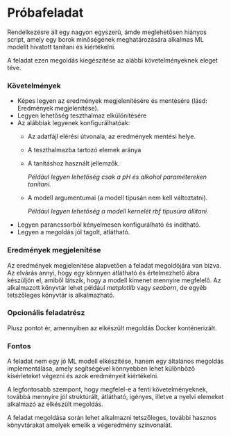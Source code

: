 # Próbafeladat

Rendelkezésre áll egy nagyon egyszerű, ámde meglehetősen hiányos script,
amely egy borok minőségének meghatározására alkalmas 
ML modellt hivatott tanítani és kiértékelni.

A feladat ezen megoldás kiegészítése az alábbi követelményeknek eleget téve.










### Követelmények
- Képes legyen az eredmények megjelenítésére és mentésére (lásd: Eredmények megjelenítése).
- Legyen lehetőség teszthalmaz elkülönítésére 
- Az alábbiak legyenek konfigurálhatóak:
    - Az adatfájl elérési útvonala, az eredmények mentési helye.
    - A teszthalmazba tartozó elemek aránya
    - A tanításhoz használt jellemzők.

       _Például legyen lehetőség csak a pH és alkohol paramétereken tanítani._ 
    - A modell argumentumai (a modell típusán nem kell változtatni).
  
       _Például legyen lehetőség a modell kernelét rbf típusúra állítani._
- Legyen parancssorból kényelmesen konfigurálható és indítható.
- Legyen a megoldás jól tagolt, átlátható.

### Eredmények megjelenítése
Az eredmények megjelenítése alapvetően a feladat megoldójára van bízva. 
Az elvárás annyi, hogy egy könnyen átlátható és értelmezhető ábra készüljön el, amiből látszik, hogy a modell kimenet mennyire megfelelő.
Az alkalmazott könyvtár lehet például _matplotlib_ vagy _seaborn_, de egyéb tetszőleges 
könyvtár is alkalmazható.

### Opcionális feladatrész
Plusz pontot ér, amennyiben az elkészült megoldás Docker konténerizált.

### Fontos
A feladat nem egy jó ML modell elkészítése, 
hanem egy általános megoldás implementálása, amely segítségével könnyebben lehet
különböző kísérleteket végezni és azok eredményeit kiértékelni. 

A legfontosabb szempont, hogy megfelel-e a fenti követelményeknek,
továbbá mennyire jól struktúrált, átlátható, igényes, illetve a nyelvi elemeket 
alkalmazó az elkészült megoldás.

A feladat megoldása során lehet alkalmazni tetszőleges, további hasznos könyvtárakat 
amelyek emelik a végeredmény színvonalát.
